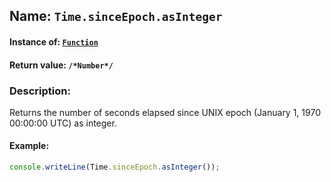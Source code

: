 ## Name: `Time.sinceEpoch.asInteger`

#### Instance of: [`Function`](Function.md)

#### Return value: `/*Number*/`

### Description:

Returns the number of seconds elapsed since UNIX epoch 
(January 1, 1970 00:00:00 UTC) as integer.

#### Example:

```js
console.writeLine(Time.sinceEpoch.asInteger());
```

